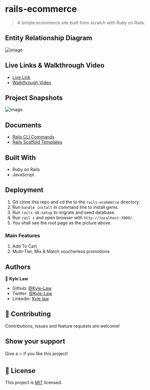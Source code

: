 # rails-ecommerce

> A simple ecommerce site built from scratch with Ruby on Rails. 

## Entity Relationship Diagram
![image](https://user-images.githubusercontent.com/55923773/114358670-bd228f80-9ba5-11eb-8f54-7dde92cba214.png)

## Live Links & Walkthrough Video

- [Live Link](https://kyle-ecommerce.herokuapp.com/)
- [Walkthrough Video](https://www.loom.com/share/49162b8e925b4b66bae6f157c3228817)

## Project Snapshots

![image](https://user-images.githubusercontent.com/55923773/114358898-070b7580-9ba6-11eb-89c0-d180dc048406.png)

## Documents
- [Rails CLI Commands](./planner.sh)
- [Rails Scaffold Templates](lib/templates/erb/scaffold)

## Built With

- Ruby on Rails
- JavaScript

## Deployment

1. Git clone this repo and cd the to the `rails-ecommerce` directory.
2. Run `bundle install` in command line to install gems.
3. Run `rails db:setup` to migrate and seed database.
4. Run `rail s` and open browser with `http://localhost:3000/`.
5. You shall see the root page as the picture above.

### Main Features

1. Add To Cart
2. Multi-Tier, Mix & Match voucherless promotions

## Authors

👤 **Kyle Law**

- Github: [@Kyle-Law](https://github.com/Kyle-Law)
- Twitter: [@Kyle-Law](https://twitter.com/ZhunKhing)
- Linkedin: [Kyle law](https://www.linkedin.com/in/kyle-lawzhunkhing/)

## 🤝 Contributing

Contributions, issues and feature requests are welcome!

## Show your support

Give a ⭐️ if you like this project!

## 📝 License

This project is [MIT](LICENSE) licensed.
